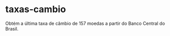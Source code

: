 taxas-cambio
============

Obtém a última taxa de câmbio de 157 moedas a partir do Banco Central do Brasil.
